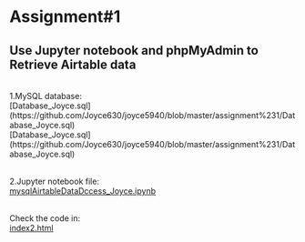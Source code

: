 # Assignment#1
<h2> Use Jupyter notebook and phpMyAdmin to Retrieve Airtable data </h2>
 <br>1.MySQL database:
<br>[Database_Joyce.sql](https://github.com/Joyce630/joyce5940/blob/master/assignment%231/Database_Joyce.sql)
<br>[Database_Joyce.sql](https://github.com/Joyce630/joyce5940/blob/master/assignment%231/Database_Joyce.sql)

 <br>2.Jupyter notebook file:
<br>[mysqlAirtableDataDccess_Joyce.ipynb](https://github.com/Joyce630/joyce5940/blob/master/assignment%231/mysqlAirtableDataDccess_Joyce.ipynb)
 
 <br>Check the code in:
<br>[index2.html](https://github.com/Joyce630/joyceassignment.github.io/blob/master/assignment7_MobileFirst/index2.html)
